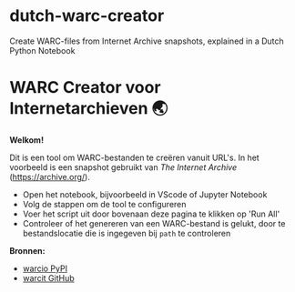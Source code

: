 # dutch-warc-creator
Create WARC-files from Internet Archive snapshots, explained in a Dutch Python Notebook

# WARC Creator voor Internetarchieven 🌏

**Welkom!**

Dit is een tool om WARC-bestanden te creëren vanuit URL's. In het voorbeeld is een snapshot gebruikt van *The Internet Archive* (https://archive.org/).

- Open het notebook, bijvoorbeeld in VScode of Jupyter Notebook
- Volg de stappen om de tool te configureren
- Voer het script uit door bovenaan deze pagina te klikken op 'Run All'
- Controleer of het genereren van een WARC-bestand is gelukt, door te bestandslocatie die is ingegeven bij `path` te controleren

**Bronnen:**
- [warcio PyPI](https://pypi.org/project/warcio/)
- [warcit GitHub](https://github.com/webrecorder/warcit)



